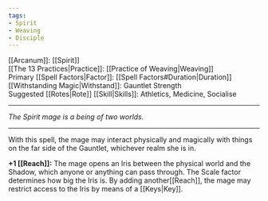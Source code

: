 ```yaml
---
tags:
- Spirit
- Weaving
- Disciple
---
```


[[Arcanum]]: [[Spirit]]\
[[The 13 Practices|Practice]]: [[Practice of Weaving|Weaving]]\
Primary [[Spell Factors|Factor]]: [[Spell Factors#Duration|Duration]]\
[[Withstanding Magic|Withstand]]: Gauntlet Strength\
Suggested [[Rotes|Rote]] [[Skill|Skills]]: Athletics, Medicine, Socialise

---

_The Spirit mage is a being of two worlds._

---

With this spell, the mage may interact physically and magically with things on the far side of the Gauntlet, whichever realm she is in.

**+1 [[Reach]]:** The mage opens an Iris between the physical world and the Shadow, which anyone or anything can pass through. The Scale factor determines how big the Iris is. By adding another[[Reach]], the mage may restrict access to the Iris by means of a [[Keys|Key]].